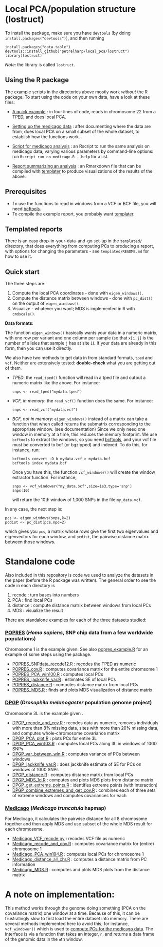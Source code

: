 Local PCA/population structure (lostruct)
=========================================

To install the package, make sure you have `devtools` (by doing `install.packages("devtools")`),
and then running 
```
install.packages("data.table")
devtools::install_github("petrelharp/local_pca/lostruct")
library(lostruct)
```
*Note:* the library is called `lostruct`.

## Using the R package

The example scripts in the directories above mostly work *without* the R package.
To start using the code on your own data, have a look at these files:

* [A quick example](popres/popres_example.R) : in four lines of code, reads in chromosome 22 from a TPED, and does local PCA.

* [Setting up the medicago data](medicago/medicago_data_setup.html) : after documenting where the data are from,
    does local PCA on a small subset of the whole dataset, to establish how the functions work.

* [Script for medicago analysis](medicago/run_on_medicago.R) : an Rscript to run the same analysis on medicago data,
    varying various parameters by command-line options: run `Rscript run_on_medicago.R --help` for a list.

* [Report summarizing an analysis](medicago/summarize_run.Rmd) : an Rmarkdown file that can be compiled with [templater](https://github.com/petrelharp/templater) to produce visualizations of the results of the above.

## Prerequisites

- To use the functions to read in windows from a VCF or BCF file,
    you will need [bcftools](http://www.htslib.org/doc/bcftools.html).
- To compile the example report, you probably want 
    [templater](https://github.com/petrelharp/templater).

## Templated reports

There is an easy drop-in-your-data-and-go set-up in the `templated/` directory,
that does everything from computing PCs to producing a report,
with options for changing the parameters -
see `templated/README.md` for how to use it.

## Quick start

The three steps are:

1. Compute the local PCA coordinates - done with `eigen_windows()`.
2. Compute the distance matrix between windows - done with `pc_dist()` on the output of `eigen_windows()`.
3. Visualize - whatever you want; MDS is implemented in R with `cmdscale()`.

**Data formats:**

The function `eigen_windows()` basically wants
your data in a numeric matrix,
with one row per variant and one column per sample
(so that `x[i,j]` is the number of alleles that sample `j` has at site `i`).
If your data are already in this form, then you can use it directly.

We also have two methods to get data in from standard formats,
`tped` and `vcf`.  Neither are extensively tested: 
**double-check** what you are getting out of them.

- *TPED*: the `read_tped()` function will read in a tped file and output a numeric matrix like the above.
    For instance:
 
    ```
    snps <- read_tped("mydata.tped")
    ```

- *VCF, in memory*: the `read_vcf()` function does the same. 
    For instance:
 
    ```
    snps <- read_vcf("mydata.vcf")
    ```

- *BCF, not in memory*: `eigen_windows()` instead of a matrix can take a function that when called returns the submatrix
    corresponding to the appropriate window. (see documentation)
    Since we only need one window in memory at a time, this reduces the memory footprint.
    We use `bcftools` to extract the windows, so you need [bcftools](https://samtools.github.io/bcftools/),
    and your vcf file must be converted to bcf (or bgzipped) and indexed.
    To do this, for instance, run:

    ```
    bcftools convert -O b mydata.vcf > mydata.bcf
    bcftools index mydata.bcf
    ```

    Once you have this, 
    the function `vcf_windower()` will create the window extractor function.  For instance,

    ```
    snps <- vcf_windower("my_data.bcf",size=1e3,type='snp')
    snps(10)
    ```

    will return the 10th window of 1,000 SNPs in the file `my_data.vcf`.

In any case, the next step is:

```
pcs <- eigen_windows(snps,k=2)
pcdist <- pc_dist(pcs,npc=2)
```

which gives you `pcs`, a matrix whose rows give the first two eigenvalues and eigenvectors for each window,
and `pcdist`, the pairwise distance matrix between those windows.


# Standalone code

Also included in this repository is code we used to analyze the datasets in the paper (before the R package was written).
The general order to see the code in each directory is 

1. recode : turn bases into numbers
2. PCA : find local PCs
3. distance : compute distance matrix between windows from local PCs
4. MDS : visualize the result

There are standalone examples for each of the three datasets studied:

### [POPRES](popres/) (*Homo sapiens*, SNP chip data from a few worldwide populations)

Chromosome 1 is the example given.  See also [popres_example.R](popres/popres_example.R) for an example of some steps using the package.

- [POPRES_SNPdata_recode12.R](popres/POPRES_SNPdata_recode12.R) : recodes the TPED as numeric
- [POPRES_cov.R](popres/POPRES_cov.R) : computes covariance matrix for the entire chromsome 1
- [POPRES_PCA_win100.R](popres/POPRES_PCA_win100.R) : computes local PCs
- [POPRES_jackknife_var.R](popres/POPRES_jackknife_var.R) : estimates SE of local PCs
- [POPRES_distance.R](popres/POPRES_distance.R) : computes distance matrix from local PCs
- [POPRES_MDS.R](popres/POPRES_MDS.R) : finds and plots MDS visualization of distance matrix

### [DPGP](dpgp/) (*Drosophila melanogaster* population genome project)

Chromosome 3L is the example given .

- [DPGP_recode_and_cov.R](dpgp/DPGP_recode_and_cov.R) : recodes data as numeric, removes individuals with more than 8% missing data, sites with more than 20% missing data, and computes whole-chromosome covariance matrix
- [DPGP_PCA_plot.R](dpgp/DPGP_PCA_plot.R) : plots PCs for entire 3L
- [DPGP_PCA_win103.R](dpgp/DPGP_PCA_win103.R) : computes local PCs along 3L in windows of 1000 SNPs
- [DPGP_var_between_win.R](dpgp/DPGP_var_between_win.R) : computes variance of PCs between windows
- [DPGP_jackknife_var.R](dpgp/DPGP_jackknife_var.R) : does jackknife estimate of SE for PCs on windows of 1000 SNPs
- [DPGP_distance.R](dpgp/DPGP_distance.R) : computes distance matrix from local PCs
- [DPGP_MDS_1d.R](dpgp/DPGP_MDS_1d.R) : computes and plots MDS plots from distance matrix
- [DPGP_get_extreme_points.R](dpgp/DPGP_get_extreme_points.R) : identifies extreme points (with interaction)
- [DPGP_combine_extremes_and_get_cov.R](dpgp/DPGP_combine_extremes_and_get_cov.R) : combines each of three sets of extreme windows and computes covariances for each

### [Medicago](medicago/) (*Medicago truncatula* hapmap)

For Medicago, it calculates the pairwise distance for all 8 chromosome together and then apply MDS and use subset of the whole MDS result for each chromosome. 

- [Medicago_VCF_recode.py](medicago/Medicago_VCF_recode.py) : recodes VCF file as numeric
- [Medicago_recode_and_cov.R](medicago/Medicago_recode_and_cov.R) : computes covariance matrix for (entire) chromosome 1
- [Medicago_PCA_win104.R](medicago/Medicago_PCA_win104.R) : computes local PCs for chromosome 1
- [Medicago_distance_all_chr.R](medicago/Medicago_distance_all_chr.R) : computes a distance matrix from PC information
- [Medicago_MDS.R](medicago/Medicago_MDS.R) : computes and plots MDS plots from the distance matrix


# A note on implementation:

This method works through the genome doing something (PCA on the covariance matrix)
one window at a time.  Because of this, it can be frustratingly slow to first load
the entire dataset into memory.  There are several methods implemented here to avoid this;
for instance, `vcf_windower()` which is used to [compute PCs for the medicago data](medicago/run_on_medicago.R).
The interface is via a function that takes an integer, `n`,
and returns a data frame of the genomic data in the `n`th window.

